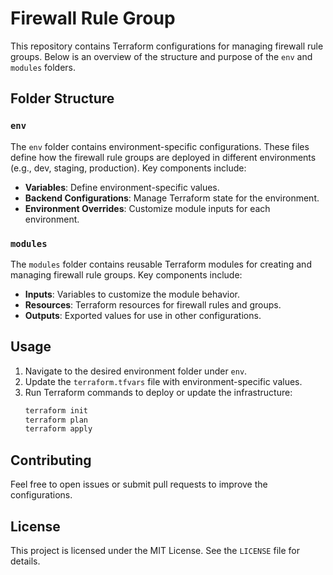 # Firewall Rule Group

This repository contains Terraform configurations for managing firewall rule groups. Below is an overview of the structure and purpose of the `env` and `modules` folders.

## Folder Structure

### `env`
The `env` folder contains environment-specific configurations. These files define how the firewall rule groups are deployed in different environments (e.g., dev, staging, production). Key components include:
- **Variables**: Define environment-specific values.
- **Backend Configurations**: Manage Terraform state for the environment.
- **Environment Overrides**: Customize module inputs for each environment.

### `modules`
The `modules` folder contains reusable Terraform modules for creating and managing firewall rule groups. Key components include:
- **Inputs**: Variables to customize the module behavior.
- **Resources**: Terraform resources for firewall rules and groups.
- **Outputs**: Exported values for use in other configurations.

## Usage
1. Navigate to the desired environment folder under `env`.
2. Update the `terraform.tfvars` file with environment-specific values.
3. Run Terraform commands to deploy or update the infrastructure:
    ```bash
    terraform init
    terraform plan
    terraform apply
    ```

## Contributing
Feel free to open issues or submit pull requests to improve the configurations.

## License
This project is licensed under the MIT License. See the `LICENSE` file for details.